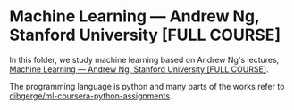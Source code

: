 # Machine Learning — Andrew Ng, Stanford University [FULL COURSE]


In this folder, we study machine learning based on Andrew Ng's lectures,
<a href="https://www.youtube.com/playlist?list=PLLssT5z_DsK-h9vYZkQkYNWcItqhlRJLN">Machine Learning — Andrew Ng, Stanford University [FULL COURSE]</a>.

The programming language is python and many parts of the works refer to 
<a href="https://github.com/dibgerge/ml-coursera-python-assignments">dibgerge/ml-coursera-python-assignments</a>.

